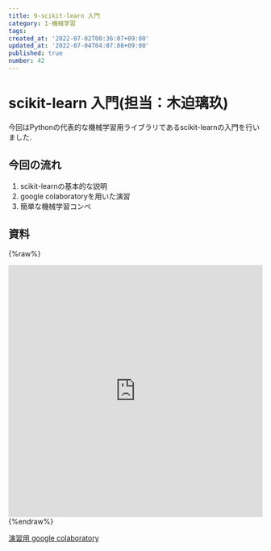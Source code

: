```yaml
---
title: 9-scikit-learn 入門
category: 1-機械学習
tags: 
created_at: '2022-07-02T00:36:07+09:00'
updated_at: '2022-07-04T04:07:08+09:00'
published: true
number: 42
---
```


# scikit-learn 入門(担当：木迫璃玖)
今回はPythonの代表的な機械学習用ライブラリであるscikit-learnの入門を行いました.
## 今回の流れ
1. scikit-learnの基本的な説明
2. google colaboratoryを用いた演習
3. 簡単な機械学習コンペ

## 資料
{%raw%}
<iframe src="https://docs.google.com/presentation/d/e/2PACX-1vQ6hsHQuzDfDLZON7KC4uGBNkDnIVUNrqvBY2EBRvcfE4zdC0HhwCu0msWVbTVkyH4W78_P4buKA7BO/embed?start=false&loop=false&delayms=3000" frameborder="0" width=100% height="500" allowfullscreen="true" mozallowfullscreen="true" webkitallowfullscreen="true"></iframe>
{%endraw%}

[演習用 google colaboratory](https://colab.research.google.com/drive/1yaQm3Ta2-lSf_HI8CwHgHgjDe-YqZyD8?hl=ja#scrollTo=RhCQjXmAzYmM)
